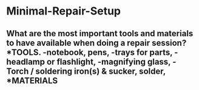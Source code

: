 # Minimal-Repair-Setup
What are the most important tools and materials to have available when doing a repair session?
*TOOLS.
-notebook, pens,
-trays for parts,
-headlamp or flashlight,
-magnifying glass,
-Torch / soldering iron(s) & sucker, solder,
*MATERIALS
-
